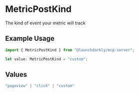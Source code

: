 # MetricPostKind

The kind of event your metric will track

## Example Usage

```typescript
import { MetricPostKind } from "@launchdarkly/mcp-server";

let value: MetricPostKind = "custom";
```

## Values

```typescript
"pageview" | "click" | "custom"
```